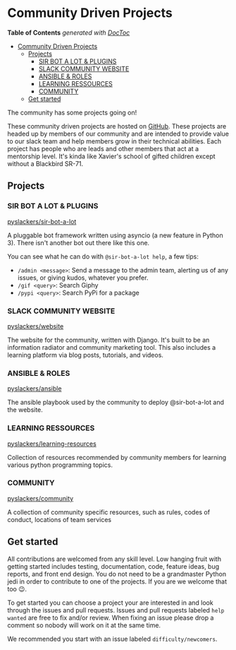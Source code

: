 # Community Driven Projects

<!-- START doctoc generated TOC please keep comment here to allow auto update -->
<!-- DON'T EDIT THIS SECTION, INSTEAD RE-RUN doctoc TO UPDATE -->
**Table of Contents**  *generated with [DocToc](https://github.com/thlorenz/doctoc)*

- [Community Driven Projects](#community-driven-projects)
  - [Projects](#projects)
    - [SIR BOT A LOT & PLUGINS](#sir-bot-a-lot--plugins)
    - [SLACK COMMUNITY WEBSITE](#slack-community-website)
    - [ANSIBLE & ROLES](#ansible--roles)
    - [LEARNING RESSOURCES](#learning-ressources)
    - [COMMUNITY](#community)
  - [Get started](#get-started)

<!-- END doctoc generated TOC please keep comment here to allow auto update -->
The community has some projects going on!

These community driven projects are hosted on [GitHub](https://github.com/pyslackers). These projects are headed up by members of our community and are intended to provide value to our slack team and help members grow in their technical abilities. Each project has people who are leads and other members that act at a mentorship level. It's kinda like Xavier's school of gifted children except without a Blackbird SR-71.

## Projects

### SIR BOT A LOT & PLUGINS

[pyslackers/sir-bot-a-lot](https://github.com/pyslackers/sir-bot-a-lot)

A pluggable bot framework written using asyncio (a new feature in Python 3). There isn't another bot out there like this one.

You can see what he can do with `@sir-bot-a-lot help`, a few tips:

* `/admin <message>`: Send a message to the admin team, alerting us of any issues, or giving kudos, whatever you prefer.
* `/gif <query>`: Search Giphy
* `/pypi <query>`: Search PyPi for a package

### SLACK COMMUNITY WEBSITE

[pyslackers/website](https://github.com/pyslackers/website)

The website for the community, written with Django. It's built to be an information radiator and community marketing tool. This also includes a learning platform via blog posts, tutorials, and videos. 

### ANSIBLE & ROLES

[pyslackers/ansible](https://github.com/pyslackers/ansible)

The ansible playbook used by the community to deploy @sir-bot-a-lot and the website.

### LEARNING RESSOURCES

[pyslackers/learning-resources](https://github.com/pyslackers/learning-resources)

Collection of resources recommended by community members for learning various python programming topics.

### COMMUNITY

[pyslackers/community](https://github.com/pyslackers/community)

A collection of community specific resources, such as rules, codes of conduct, locations of team services

## Get started

All contributions are welcomed from any skill level. Low hanging fruit with getting started includes testing, documentation, code, feature ideas, bug reports, and front end design. You do not need to be a grandmaster Python jedi in order to contribute to one of the projects. If you are we welcome that too :wink:.

To get started you can choose a project your are interested in and look through the issues and pull requests. Issues and pull requests labeled `help wanted` are free to fix and/or review.
When fixing an issue please drop a comment so nobody will work on it at the same time.

We recommended you start with an issue labeled `difficulty/newcomers`.
